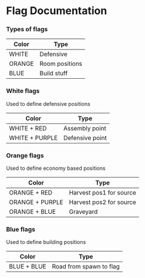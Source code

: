 # Flag Documentation

### Types of flags

| Color  | Type |
| ------------- | ------------- |
| WHITE  | Defensive  |
| ORANGE  | Room positions |
| BLUE  | Build stuff |

### White flags

Used to define defensive positions

| Color  | Type |
| ------------- | ------------- |
| WHITE + RED  | Assembly point |
| WHITE + PURPLE  | Defensive point |

### Orange flags

Used to define economy based positions

| Color  | Type |
| ------------- | ------------- |
| ORANGE + RED  | Harvest pos1 for source |
| ORANGE + PURPLE | Harvest pos2 for source |
| ORANGE + BLUE | Graveyard |

### Blue flags

Used to define building positions

| Color  | Type |
| ------------- | ------------- |
| BLUE + BLUE  | Road from spawn to flag |
